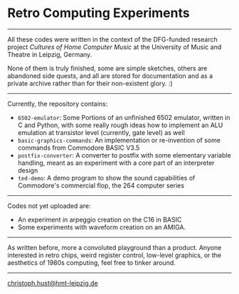 # Retro Computing Experiments

---

All these codes were written in the context of the DFG-funded research project _Cultures of Home Computer Music_ at the University of Music and Theatre in Leipzig, Germany.

None of them is truly finished, some are simple sketches, others are abandoned side quests, and all are stored for documentation and as a private archive rather than for their non-existent glory. :)

---

Currently, the repository contains:

+ `6502-emulator`: Some Portions of an unfinished 6502 emulator, written in C and Python, with some really rough ideas how to implement an ALU emulation at transistor level (currently, gate level) as well
+ `basic-graphics-commands`: An implementation or re-invention of some commands from Commodore BASIC V3.5
+ `postfix-converter`: A converter to postfix with some elementary variable handling, meant as an experiment with a core part of an interpreter design
+ `ted-demo`: A demo program to show the sound capabilities of Commodore's commercial flop, the 264 computer series

---

Codes not yet uploaded are:

+ An experiment in arpeggio creation on the C16 in BASIC
+ Some experiments with waveform creation on an AMIGA.

---

As written before, more a convoluted playground than a product. Anyone interested in retro chips, weird register control, low-level graphics, or the aesthetics of 1980s computing, feel free to tinker around.

---

christoph.hust@hmt-leipzig.de
